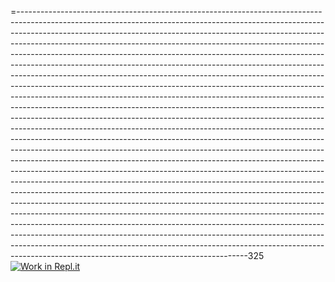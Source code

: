 =---------------------------------------------------------------------------------------------------------------------------------------------------------------------------------------------------------------------------------------------------------------------------------------------------------------------------------------------------------------------------------------------------------------------------------------------------------------------------------------------------------------------------------------------------------------------------------------------------------------------------------------------------------------------------------------------------------------------------------------------------------------------------------------------------------------------------------------------------------------------------------------------------------------------------------------------------------------------------------------------------------------------------------------------------------------------------------------------------------------------------------------------------------------------------------------------------------------------------------------------------------------------------------------------------------------------------------------------------------------------------------------------------------------------------------------------------------------------------------------------------------------------------------------------------------------------------------------------------------------------------------------------------------------------------------------------------------------------------------------------------------------------------------------------------------------------------------------------------------------------------------------------------------------------------325[![Work in Repl.it](https://classroom.github.com/assets/work-in-replit-14baed9a392b3a25080506f3b7b6d57f295ec2978f6f33ec97e36a161684cbe9.svg)](https://classroom.github.com/online_ide?assignment_repo_id=4814012&assignment_repo_type=AssignmentRepo)
